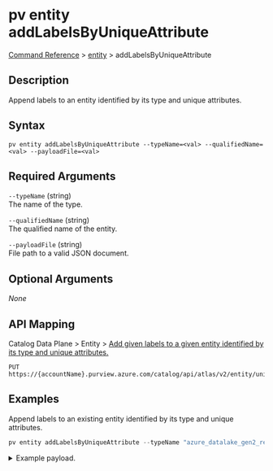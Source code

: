 # pv entity addLabelsByUniqueAttribute
[Command Reference](../../../README.md#command-reference) > [entity](./main.md) > addLabelsByUniqueAttribute

## Description
Append labels to an entity identified by its type and unique attributes.

## Syntax
```
pv entity addLabelsByUniqueAttribute --typeName=<val> --qualifiedName=<val> --payloadFile=<val>
```

## Required Arguments
`--typeName` (string)  
The name of the type.

`--qualifiedName` (string)  
The qualified name of the entity.

`--payloadFile` (string)  
File path to a valid JSON document.

## Optional Arguments
*None*

## API Mapping
Catalog Data Plane > Entity > [Add given labels to a given entity identified by its type and unique attributes.](https://docs.microsoft.com/en-us/rest/api/purview/catalogdataplane/entity/add-labels-by-unique-attribute)
```
PUT https://{accountName}.purview.azure.com/catalog/api/atlas/v2/entity/uniqueAttribute/type/{typeName}/labels
```

## Examples
Append labels to an existing entity identified by its type and unique attributes.
```powershell
pv entity addLabelsByUniqueAttribute --typeName "azure_datalake_gen2_resource_set" --qualifiedName "https://STORAGE_ACCOUNT.dfs.core.windows.net/bing/data/{N}/QueriesByCountry_{Year}-{Month}-{Day}_{N}-{N}-{N}.tsv" --payloadFile "/path/to/file.json"
```
<details><summary>Example payload.</summary>
<p>

```json
[
    "a",
    "b",
    "c"
]
```
</p>
</details>